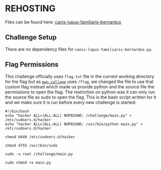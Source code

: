 # REHOSTING

Files can be found here: [canis-lupus-familiaris-bernardus](https://github.com/BASHing-thru-challenges/HSCTF-2021-Writeups/blob/main/crypto/canis-lupus-familiaris-bernardus/README.md)

## Challenge Setup
There are no dependency files for `canis-lupus-familiaris-bernardus.py`.

## Flag Permissions
This challenge officially uses `flag.txt` file in the current working directory for the flag but as [`pwn.college`](https//:pwn.college.com) uses `/flag`, we changed the file to use that custom flag instead which made us provide python and the source file the permissions to open the flag. The restriction on python was it can only run the source file as sudo to open the flag. This is the bash script written for it and we make sure it is run before every new challenge is started:

```
#!/bin/bash
echo "hacker ALL=(ALL:ALL) NOPASSWD: /challenge/main.py" > /etc/sudoers.d/hacker
echo "hacker ALL=(ALL:ALL) NOPASSWD: /usr/bin/python main.py" > /etc/sudoers.d/hacker

chmod 0440 /etc/sudoers.d/hacker

chmod 4755 /usr/bin/sudo

sudo -u root /challenge/main.py

sudo chmod +x main.py

